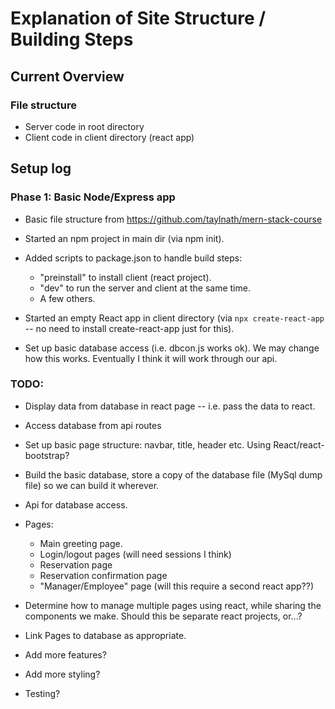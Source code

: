 # Explanation of Site Structure / Building Steps

## Current Overview

### File structure
- Server code in root directory
- Client code in client directory (react app)

## Setup log

### Phase 1: Basic Node/Express app

- Basic file structure from https://github.com/taylnath/mern-stack-course

- Started an npm project in main dir (via npm init). 
- Added scripts to package.json to handle build steps:
  - "preinstall" to install client (react project).
  - "dev" to run the server and client at the same time.
  - A few others.

- Started an empty React app in client directory (via `npx create-react-app` -- no need to install create-react-app just for this). 

- Set up basic database access (i.e. dbcon.js works ok). We may change how this works. Eventually I think it will work through our api. 

### TODO:

- Display data from database in react page -- i.e. pass the data to react.

- Access database from api routes

- Set up basic page structure: navbar, title, header etc. Using React/react-bootstrap?

- Build the basic database, store a copy of the database file (MySql dump file) so we can build it wherever. 

- Api for database access. 

- Pages:
  - Main greeting page.
  - Login/logout pages (will need sessions I think)
  - Reservation page
  - Reservation confirmation page
  - "Manager/Employee" page (will this require a second react app??)

- Determine how to manage multiple pages using react, while sharing the components we make. Should this be separate react projects, or...?

- Link Pages to database as appropriate.

- Add more features?

- Add more styling?

- Testing?